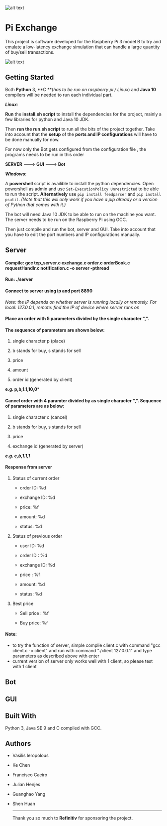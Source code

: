 ![alt text](https://i.imgur.com/k2kruGl.png "Logo Title Text 1")

# Pi Exchange 

This project is software developed for the Raspberry Pi 3 model B to try and emulate a low-latency exchange simulation that can handle a large quantity of buy/sell transactions. 

![alt text](https://i.imgur.com/6HUZLYM.png "Program Screenshot 1")

Getting Started
------
Both **Python** 3, **C **(*has to be run on raspberry pi / Linux*) and **Java 10** compilers will be needed to run each individual part.

***Linux***: 

**Run** the **install.sh script** to install the dependencies for the project, mainly a few libraries for python and Java 10 JDK. 

Then **run the run.sh script** to run all the bits of the project together. Take into account that the **setup** of the **ports and IP configurations** will have to be done manually for now. 

For now only the Bot gets configured from the configuration file , the programs needs to be run in this order

**SERVER** ---> **GUI** ---> **Bot** 

***Windows***: 

A **powershell** script is availible to install the python dependencies. Open powershell as admin and use `Set-ExecutionPolicy Unrestricted` to be able to run the script. **Alternatively** use `pip install feedparser` and `pip install psutil`. *(Note that this will only work if you have a pip already or a version of Python that comes with it.)*

The bot will need Java 10 JDK to be able to run on the machine you want. The server needs to be run on the Raspberry Pi using GCC.

Then just compile and run the bot, server and GUI. Take into account that you have to edit the port numbers and IP configurations manually.

Server
------
#### 	Compile: gcc tcp_server.c exchange.c order.c orderBook.c requestHandlr.c notification.c -o server -pthread
#### 	Run: ./server
#### 	Connect to server using ip and port 8890
*Note: the IP depends on whether server is running locally or remotely. For local: 127.0.0.1, remote: find the IP of device where server runs on*
	

#### 	Place an order with 5 parameters divided by the single character ",". 

#### 	The sequence of parameters are shown below:

1. single character p (place)

2. b stands for buy, s stands for sell

3. price

4. amount

5. order id (generated by client)

  

  **e.g. p,b,1.1,10,0***

#### 	Cancel order with 4 paramter divided by as single character ",". Sequence of parameters are as below:
1. single character c (cancel)

2. b stands for buy, s stands for sell

3. price

4. exchange id (generated by server)

  

  ***e.g. c,b,1.1,1***

#### 	Response from server

1. Status of current order

	* order ID: %d
  
	* exchange ID: %d
  
	* price: %f
  
	* amount: %d
  
	* status: %d

2. Status of previous order

	* user ID: %d

	* order ID : %d 

	* exchange ID: %d

	* price : %f 

	* amount: %d 

	* status: %d 

3. Best price

	* Sell price : %f

	* Buy price: %f

   
#### 	Note:
-  to try the function of server, simple complie client.c with command "gcc client.c -o client" and run with command "./client 127.0.0.1" and type parameters as described above with enter
-  current version of server only works well with 1 client, so please test with 1 client



## Bot



## GUI



## Built With 

Python 3, Java SE 9 and C compiled with GCC. 



## Authors

- Vasilis Ieropolous

- Ke Chen

- Francisco Caeiro

- Julian Henjes

- Guanghao Yang

- Shen Huan 

  -----

  Thank you so much to **Refinitiv** for sponsoring the project.

